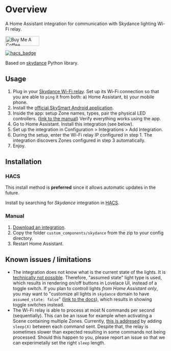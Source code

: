 # Overview

A Home Assistant integration for communication with Skydance lighting Wi-Fi relay.

<a href="https://www.buymeacoffee.com/tomasbedrich" target="_blank"><img src="https://cdn.buymeacoffee.com/buttons/v2/default-yellow.png" alt="Buy Me A Coffee" style="height: 30px !important;width: 106px !important;" ></a>

[![hacs_badge](https://img.shields.io/badge/HACS-Default-orange.svg)](https://github.com/hacs/integration)

Based on [skydance](https://github.com/tomasbedrich/skydance) Python library.


## Usage

1. Plug in your [Skydance Wi-Fi relay](http://www.iskydance.com/index.php?c=product_show&a=index&id=810).
   Set up its Wi-Fi connection so that you are able to `ping` it from both: a) Home Assistant, b) your mobile phone. 
2. Install the [official SkySmart Android application](https://play.google.com/store/apps/details?id=com.lxit.wifirelay&hl=cs&gl=US).
3. Inside the app: setup Zone names, types, pair the physical LED controllers.
   ([link to the manual](http://www.iskydance.com/uploads/goods_file/WiFi-Relay.pdf))
   Verify everything works using the app.
4. Go to Home Assistant.
   Install this integration (see below).
5. Set up the integration in Configuration > Integrations > Add Integration.
6. During the setup, enter the Wi-Fi relay IP configured in step 1.
   The integration discovers Zones configured in step 3 automatically.
7. Enjoy.


## Installation

### HACS
This install method is **preferred** since it allows automatic updates in the future.

Install by searching for _Skydance_ integration in [HACS](https://hacs.xyz/).

### Manual
1. [Download an integration](https://github.com/tomasbedrich/home-assistant-skydance/archive/master.zip).
2. Copy the folder `custom_components/skydance` from the zip to your config directory.
3. Restart Home Assistant.


## Known issues / limitations

- The integration does not know what is the current state of the lights.
  It is [technically not possible](https://github.com/tomasbedrich/home-assistant-skydance/issues/3#issuecomment-752373154).
  Therefore, "assumed state" light type is used, which results in rendering on/off buttons in Lovelace UI, instead of a toggle switch.
  If you plan to controll lights _from Home Assistant only_,
  you may want to "customize all lights in `skydance` domain to have `assumed_state: false`"
  ([link to the docs](https://www.home-assistant.io/docs/configuration/customizing-devices/#assumed_state)),
  which results in showing toggle switches instead.
- The Wi-Fi relay is able to process at most N commands per second (sequentially).
  This can be an issue for example when activating a Scene containing multiple Zones.
  Currently, [this is addresed](https://github.com/tomasbedrich/home-assistant-skydance/commit/031b837a745aed3ad805c9305fbd347ea70b3cf9)
  by adding `sleep(X)` between each command sent.
  Despite that, the relay is sometimes slower than expected resulting in some commands not being processed.
  Should this happen to you, please report an issue so that we can experimetally set the right `sleep` length.
